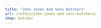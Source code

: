 ```yaml
---
title: "John Jones And Sons Butchers"
url: /ruthin/john-jones-and-sons-butchers/
shop: butcher
---
```

